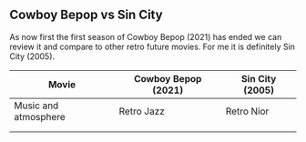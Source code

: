## Cowboy Bepop vs Sin City

As now first the first season of Cowboy Bepop (2021) has ended we can review it and compare to other retro future movies. For me it is definitely Sin City (2005).

| Movie                | Cowboy Bepop (2021) | Sin City (2005) |
|----------------------|---------------------|-----------------|
| Music and atmosphere | Retro Jazz          | Retro Nior      |
|                      |                     |                 |
|                      |                     |                 |
